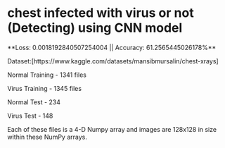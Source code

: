# **chest infected with virus or not (Detecting) using CNN model**

<div>
**Loss: 0.0018192840507254004 ||  Accuracy: 61.2565445026178%**
</div>
<div>
  <p>Dataset:[https://www.kaggle.com/datasets/mansibmursalin/chest-xrays]</p>

  <p>Normal Training - 1341 files</p>
<p>Virus Training - 1345 files</p>
<p>Normal Test - 234</p>
<p>Virus Test - 148</p>
<p>Each of these files is a 4-D Numpy array and images are 128x128 in size within these NumPy arrays.</p>
</div>
